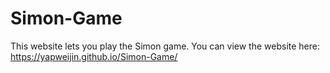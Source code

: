 # Simon-Game
This website lets you play the Simon game. You can view the website here: https://yapweijin.github.io/Simon-Game/
